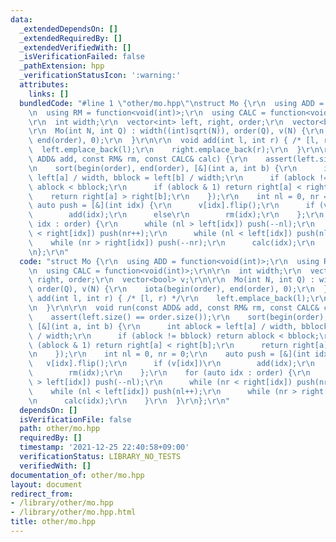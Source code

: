 ```yaml
---
data:
  _extendedDependsOn: []
  _extendedRequiredBy: []
  _extendedVerifiedWith: []
  _isVerificationFailed: false
  _pathExtension: hpp
  _verificationStatusIcon: ':warning:'
  attributes:
    links: []
  bundledCode: "#line 1 \"other/mo.hpp\"\nstruct Mo {\r\n  using ADD = function<void(int)>;\r\
    \n  using RM = function<void(int)>;\r\n  using CALC = function<void(int)>;\r\n\
    \r\n  int width;\r\n  vector<int> left, right, order;\r\n  vector<bool> v;\r\n\
    \r\n  Mo(int N, int Q) : width((int)sqrt(N)), order(Q), v(N) {\r\n    iota(begin(order),\
    \ end(order), 0);\r\n  }\r\n\r\n  void add(int l, int r) { /* [l, r) */\r\n  \
    \  left.emplace_back(l);\r\n    right.emplace_back(r);\r\n  }\r\n\r\n  void run(const\
    \ ADD& add, const RM& rm, const CALC& calc) {\r\n    assert(left.size() == order.size());\r\
    \n    sort(begin(order), end(order), [&](int a, int b) {\r\n      int ablock =\
    \ left[a] / width, bblock = left[b] / width;\r\n      if (ablock != bblock) return\
    \ ablock < bblock;\r\n      if (ablock & 1) return right[a] < right[b];\r\n  \
    \    return right[a] > right[b];\r\n    });\r\n    int nl = 0, nr = 0;\r\n   \
    \ auto push = [&](int idx) {\r\n      v[idx].flip();\r\n      if (v[idx])\r\n\
    \        add(idx);\r\n      else\r\n        rm(idx);\r\n    };\r\n    for (auto\
    \ idx : order) {\r\n      while (nl > left[idx]) push(--nl);\r\n      while (nr\
    \ < right[idx]) push(nr++);\r\n      while (nl < left[idx]) push(nl++);\r\n  \
    \    while (nr > right[idx]) push(--nr);\r\n      calc(idx);\r\n    }\r\n  }\r\
    \n};\r\n"
  code: "struct Mo {\r\n  using ADD = function<void(int)>;\r\n  using RM = function<void(int)>;\r\
    \n  using CALC = function<void(int)>;\r\n\r\n  int width;\r\n  vector<int> left,\
    \ right, order;\r\n  vector<bool> v;\r\n\r\n  Mo(int N, int Q) : width((int)sqrt(N)),\
    \ order(Q), v(N) {\r\n    iota(begin(order), end(order), 0);\r\n  }\r\n\r\n  void\
    \ add(int l, int r) { /* [l, r) */\r\n    left.emplace_back(l);\r\n    right.emplace_back(r);\r\
    \n  }\r\n\r\n  void run(const ADD& add, const RM& rm, const CALC& calc) {\r\n\
    \    assert(left.size() == order.size());\r\n    sort(begin(order), end(order),\
    \ [&](int a, int b) {\r\n      int ablock = left[a] / width, bblock = left[b]\
    \ / width;\r\n      if (ablock != bblock) return ablock < bblock;\r\n      if\
    \ (ablock & 1) return right[a] < right[b];\r\n      return right[a] > right[b];\r\
    \n    });\r\n    int nl = 0, nr = 0;\r\n    auto push = [&](int idx) {\r\n   \
    \   v[idx].flip();\r\n      if (v[idx])\r\n        add(idx);\r\n      else\r\n\
    \        rm(idx);\r\n    };\r\n    for (auto idx : order) {\r\n      while (nl\
    \ > left[idx]) push(--nl);\r\n      while (nr < right[idx]) push(nr++);\r\n  \
    \    while (nl < left[idx]) push(nl++);\r\n      while (nr > right[idx]) push(--nr);\r\
    \n      calc(idx);\r\n    }\r\n  }\r\n};\r\n"
  dependsOn: []
  isVerificationFile: false
  path: other/mo.hpp
  requiredBy: []
  timestamp: '2021-12-25 22:40:58+09:00'
  verificationStatus: LIBRARY_NO_TESTS
  verifiedWith: []
documentation_of: other/mo.hpp
layout: document
redirect_from:
- /library/other/mo.hpp
- /library/other/mo.hpp.html
title: other/mo.hpp
---
```


